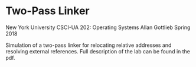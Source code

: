 # Two-Pass Linker

New York University
CSCI-UA 202: Operating Systems
Allan Gottlieb
Spring 2018

Simulation of a two-pass linker for relocating relative addresses and resolving external references. Full description of the lab can be found in the pdf.
